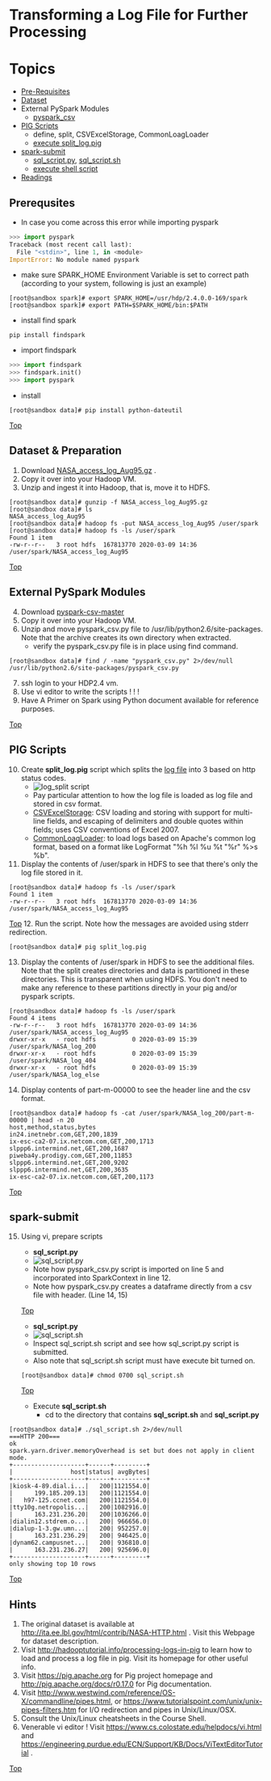# Transforming a Log File for Further Processing
# Topics <a name='top'></a>
- [Pre-Requisites](#prereq)
- [Dataset](#dataset) 
- External PySpark Modules
    - [pyspark_csv](#pyspark_csv)
- [PIG Scripts](#PIG)
    - define, split, CSVExcelStorage, CommonLoagLoader
    - [execute split_log.pig](#exec_split_log)
- [spark-submit](#spark_submit)
    - [sql_script.py](#sql_script.py), [sql_script.sh](#sql_script.sh)
    - [execute shell script](#exec_sql_script.sh)
- [Readings](#hint)

## Prerequsites <a name='prereq'></a>
- In case you come across this error while importing pyspark 
```py
>>> import pyspark
Traceback (most recent call last):
  File "<stdin>", line 1, in <module>
ImportError: No module named pyspark
```
- make sure SPARK_HOME Environment Variable is set to correct path (according to your system, following is just an example)
```shell
[root@sandbox spark]# export SPARK_HOME=/usr/hdp/2.4.0.0-169/spark
[root@sandbox spark]# export PATH=$SPARK_HOME/bin:$PATH
```
- install find spark
```shell
pip install findspark
```
- import findspark
```py
>>> import findspark
>>> findspark.init()
>>> import pyspark
```
- install 
```shell
[root@sandbox data]# pip install python-dateutil
```
[Top](#top)
## Dataset & Preparation <a name='dataset'></a>
1. Download [NASA_access_log_Aug95.gz](http://www.ftpstatus.com/file_properties.php?sname=ftp.cs.umass.edu&fid=66) .
2. Copy it over into your Hadoop VM.
3. Unzip and ingest it into Hadoop, that is, move it to HDFS.
```shell
[root@sandbox data]# gunzip -f NASA_access_log_Aug95.gz
[root@sandbox data]# ls
NASA_access_log_Aug95
[root@sandbox data]# hadoop fs -put NASA_access_log_Aug95 /user/spark
[root@sandbox data]# hadoop fs -ls /user/spark
Found 1 item
-rw-r--r--   3 root hdfs  167813770 2020-03-09 14:36 /user/spark/NASA_access_log_Aug95
```

[Top](#top)
## External PySpark Modules <a name='pyspark_csv'></a>
4. Download [pyspark-csv-master](https://github.com/seahboonsiew/pyspark-csv)
5. Copy it over into your Hadoop VM.
6. Unzip and move pyspark_csv.py file to /usr/lib/python2.6/site-packages. Note that the archive creates its own directory when extracted.
    - verify the pyspark_csv.py file is in place using find command.
```shell
[root@sandbox data]# find / -name "pyspark_csv.py" 2>/dev/null
/usr/lib/python2.6/site-packages/pyspark_csv.py
```
7. ssh login to your HDP2.4 vm.
8. Use vi editor to write the scripts ! ! !
9. Have A Primer on Spark using Python document available for reference purposes. 

[Top](#top)
## PIG Scripts <a name='PIG'></a>
10. Create **split_log.pig** script which splits the [log file](#dataset) into 3 based on http status codes. 
    - ![log_split script](log_split.png)
    - Pay particular attention to how the log file is loaded as log file and stored in csv format.
    - [CSVExcelStorage](https://pig.apache.org/docs/latest/api/org/apache/pig/piggybank/storage/CSVExcelStorage.html): CSV loading and storing with support for multi-line fields, and escaping of delimiters and double quotes within fields; uses CSV conventions of Excel 2007. 
    - [CommonLoagLoader](https://pig.apache.org/docs/r0.17.0/api/org/apache/pig/piggybank/storage/apachelog/CommonLogLoader.html): to load logs based on Apache's common log format, based on a format like LogFormat "%h %l %u %t \"%r\" %>s %b".
11. Display the contents of /user/spark in HDFS to see that there's only the log file stored in it.
```shell
[root@sandbox data]# hadoop fs -ls /user/spark
Found 1 item
-rw-r--r--   3 root hdfs  167813770 2020-03-09 14:36 /user/spark/NASA_access_log_Aug95
```

[Top](#top)
12. Run the script. Note how the messages are avoided using stderr redirection. <a name='exec_split_log'></a>
```shell
[root@sandbox data]# pig split_log.pig
```
13. Display the contents of /user/spark in HDFS to see the additional files. Note that the split creates directories and data is partitioned in these directories. This is transparent when using HDFS. You don't need to make any reference to these partitions directly in your pig and/or pyspark scripts.
```shell
[root@sandbox data]# hadoop fs -ls /user/spark
Found 4 items
-rw-r--r--   3 root hdfs  167813770 2020-03-09 14:36 /user/spark/NASA_access_log_Aug95
drwxr-xr-x   - root hdfs          0 2020-03-09 15:39 /user/spark/NASA_log_200
drwxr-xr-x   - root hdfs          0 2020-03-09 15:39 /user/spark/NASA_log_404
drwxr-xr-x   - root hdfs          0 2020-03-09 15:39 /user/spark/NASA_log_else
```
14. Display contents of part-m-00000 to see the header line and the csv format.
```shell
[root@sandbox data]# hadoop fs -cat /user/spark/NASA_log_200/part-m-00000 | head -n 20
host,method,status,bytes
in24.inetnebr.com,GET,200,1839
ix-esc-ca2-07.ix.netcom.com,GET,200,1713
slppp6.intermind.net,GET,200,1687
piweba4y.prodigy.com,GET,200,11853
slppp6.intermind.net,GET,200,9202
slppp6.intermind.net,GET,200,3635
ix-esc-ca2-07.ix.netcom.com,GET,200,1173
```

[Top](#top)
## spark-submit <a name='spark_submit'></a>
15. Using vi, prepare scripts
    - **sql_script.py**  <a name='sql_script.py'></a>
    - ![sql_script.py](sql_script_py.png)   
    - Note how pyspark_csv.py script is imported on line 5 and incorporated into SparkContext in line 12. 
    - Note how pyspark_csv.py creates a dataframe directly from a csv file with header. (Line 14, 15)
    
    [Top](#top)
    - **sql_script.py** <a name='sql_script.sh'></a>
    - ![sql_script.sh](sql_script_sh.png)
    - Inspect sql_script.sh script and see how sql_script.py script is submitted.
    - Also note that sql_script.sh script must have execute bit turned on.
    ```shell
    [root@sandbox data]# chmod 0700 sql_script.sh 
    ```
    [Top](#top)
    - Execute **sql_script.sh** <a name='exec_sql_script.sh'></a>
        - cd to the directory that contains **sql_script.sh** and **sql_script.py**
```shell
[root@sandbox data]# ./sql_script.sh 2>/dev/null
===HTTP 200===
ok
spark.yarn.driver.memoryOverhead is set but does not apply in client mode.
+--------------------+------+---------+
|                host|status| avgBytes|
+--------------------+------+---------+
|kiosk-4-89.dial.i...|   200|1121554.0|
|      199.185.209.13|   200|1121554.0|
|   h97-125.ccnet.com|   200|1121554.0|
|tty10g.netropolis...|   200|1082916.0|
|      163.231.236.20|   200|1036266.0|
|dialin12.stdrem.o...|   200| 966656.0|
|dialup-1-3.gw.umn...|   200| 952257.0|
|      163.231.236.29|   200| 946425.0|
|dynam62.campusnet...|   200| 936810.0|
|      163.231.236.27|   200| 925696.0|
+--------------------+------+---------+
only showing top 10 rows
```

[Top](#top)

##  Hints <a name='hint'></a>
1. The original dataset is available at http://ita.ee.lbl.gov/html/contrib/NASA-HTTP.html . Visit this Webpage for dataset description.
2. Visit http://hadooptutorial.info/processing-logs-in-pig to learn how to load and process a log file in pig. Visit its homepage for other useful info.
3. Visit https://pig.apache.org for Pig project homepage and http://pig.apache.org/docs/r0.17.0 for Pig documentation.
4. Visit http://www.westwind.com/reference/OS-X/commandline/pipes.html, or https://www.tutorialspoint.com/unix/unix-pipes-filters.htm for I/O redirection and pipes in Unix/Linux/OSX.
5. Consult the Unix/Linux cheatsheets in the Course Shell.
6. Venerable vi editor ! Visit https://www.cs.colostate.edu/helpdocs/vi.html and https://engineering.purdue.edu/ECN/Support/KB/Docs/ViTextEditorTutorial .

[Top](#top)
